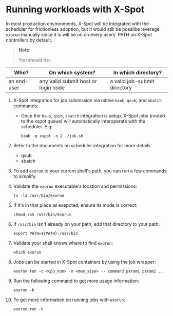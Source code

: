 # Running workloads with X-Spot

In most production environments, X-Spot will be integrated with the scheduler for frictionless adoption, but it would still be possilbe leverage `exorun` manually since it is will be on on every users' PATH on X-Spot controllers by default.

> **Note:**
>
> You should be :

| Who?        | On which system?                    | In which directory?          |
| ----------- | ----------------------------------- | ---------------------------- |
| an end-user | any valid submit host or login node | a valid job-submit directory |

1. X-Spot integration for job submission via native `bsub`, `qsub`, and `sbatch` commands:
   *   Once the `bsub`, `qsub`, `sbatch` integration is setup, X-Spot jobs (routed to the xspot queue) will automatically interoperate with the scheduler. E.g:

       ```
       bsub -q xspot -n 2 ./job.sh
       ```
2. Refer to the documents on scheduler integration for more details.
   * qsub
   * sbatch
3. To add `exorun` to your current shell's path, you can run a few commands to simplify.
4.  Validate the `exorun` executable's location and permissions:

    ```
    ls -la /usr/bin/exorun
    ```
5.  If it's in that place as exepcted, ensure its mode is correct:

    ```
    chmod 755 /usr/bin/exorun
    ```
6.  If `/usr/bin` isn't already on your path, add that directory to your path:

    ```
    export PATH=${PATH}:/usr/bin
    ```
7.  Validate your shell knows where to find `exorun`:

    ```
    which exorun
    ```
8.  Jobs can be started in X-Spot containers by using the job wrapper:

    ```
    exorun run -c <cpu_num> -m <mem_size> -- command param1 param2 ...
    ```
9.  Run the following command to get more usage information:

    ```
    exorun -h
    ```
10. To get more information on running jobs with `exorun`:

    ```
    exorun run -h
    ```
